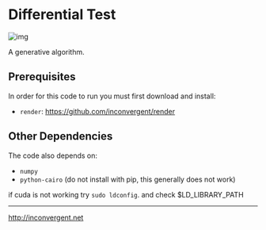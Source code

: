 # Differential Test


![img](/img/img.png?raw=true "img")

A generative algorithm.

## Prerequisites

In order for this code to run you must first download and install:

*    `render`: https://github.com/inconvergent/render

## Other Dependencies

The code also depends on:

*    `numpy`
*    `python-cairo` (do not install with pip, this generally does not work)


if cuda is not working try `sudo ldconfig`. and check $LD_LIBRARY_PATH

-----------
http://inconvergent.net


